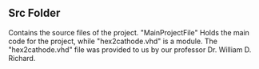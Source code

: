 ## Src Folder
Contains the source files of the project.
"MainProjectFile" Holds the main code for the project, while "hex2cathode.vhd" is a module. The "hex2cathode.vhd" file was provided to us by our professor Dr. William D. Richard.

